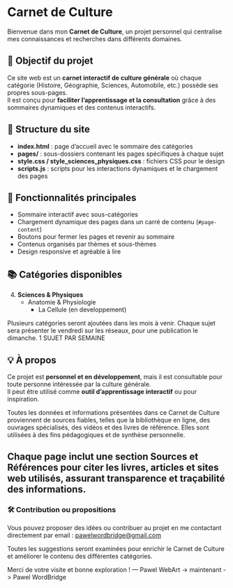# Carnet de Culture

Bienvenue dans mon **Carnet de Culture**, un projet personnel qui centralise mes connaissances et recherches dans différents domaines.

## 🌟 Objectif du projet

Ce site web est un **carnet interactif de culture générale** où chaque catégorie (Histoire, Géographie, Sciences, Automobile, etc.) possède ses propres sous-pages.  
Il est conçu pour **faciliter l’apprentissage et la consultation** grâce à des sommaires dynamiques et des contenus interactifs.

## 📂 Structure du site

- **index.html** : page d’accueil avec le sommaire des catégories
- **pages/** : sous-dossiers contenant les pages spécifiques à chaque sujet
- **style.css / style_sciences_physiques.css** : fichiers CSS pour le design
- **scripts.js** : scripts pour les interactions dynamiques et le chargement des pages

## 🚀 Fonctionnalités principales

- Sommaire interactif avec sous-catégories
- Chargement dynamique des pages dans un carré de contenu (`#page-content`)
- Boutons pour fermer les pages et revenir au sommaire
- Contenus organisés par thèmes et sous-thèmes
- Design responsive et agréable à lire

## 📚 Catégories disponibles

4. **Sciences & Physiques**
   - Anatomie & Physiologie
     - La Cellule (en developpement)
    
 Plusieurs catégories seront ajoutées dans les mois à venir. Chaque sujet sera présenter le vendredi sur les réseaux, pour une publication le dimanche.
 1 SUJET PAR SEMAINE

## 💡 À propos

Ce projet est **personnel et en développement**, mais il est consultable pour toute personne intéressée par la culture générale.  
Il peut être utilisé comme **outil d’apprentissage interactif** ou pour inspiration.

Toutes les données et informations présentées dans ce Carnet de Culture proviennent de sources fiables, telles que la bibliothèque en ligne, des ouvrages spécialisés, des vidéos et des livres de référence. 
Elles sont utilisées à des fins pédagogiques et de synthèse personnelle.

Chaque page inclut une section Sources et Références pour citer les livres, articles et sites web utilisés, assurant transparence et traçabilité des informations.
---

### 🛠️ Contribution ou propositions

Vous pouvez proposer des idées ou contribuer au projet en me contactant directement par email :
pawelwordbridge@gmail.com

Toutes les suggestions seront examinées pour enrichir le Carnet de Culture et améliorer le contenu des différentes catégories.

Merci de votre visite et bonne exploration !
— Pawel WebArt -> maintenant -> Pawel WordBridge
